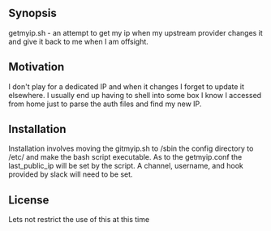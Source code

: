 ## Synopsis

getmyip.sh - an attempt to get my ip when my upstream provider changes it and give it back to me when I am offsight.

## Motivation

I don't play for a dedicated IP and when it changes I forget to update it elsewhere.  I usually end up having to shell into some box I know I accessed from home just to parse the auth files and find my new IP.

## Installation

Installation involves moving the gitmyip.sh to /sbin the config directory to /etc/ and make the bash script executable.
As to the getmyip.conf the last_public_ip will be set by the script.  A channel, username, and hook provided by slack will need to be set.

## License

Lets not restrict the use of this at this time
